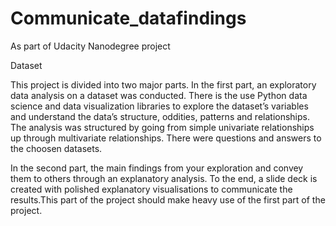 # Communicate_datafindings
As part of Udacity Nanodegree project

Dataset 


This project is divided into two major parts. In the first part, an exploratory data analysis on a dataset was conducted. There is the use Python data science and data visualization libraries to explore the dataset’s variables and understand the data’s structure, oddities, patterns and relationships. The analysis was structured by going from simple univariate relationships up through multivariate relationships. There were questions and answers to the choosen datasets.

In the second part, the main findings from your exploration and convey them to others through an explanatory analysis. To the end, 
a slide deck is created with polished explanatory visualisations to communicate the results.This part of the project should make heavy use of the first part of the project. 
